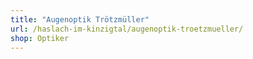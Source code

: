 ```yaml
---
title: "Augenoptik Trötzmüller"
url: /haslach-im-kinzigtal/augenoptik-troetzmueller/
shop: Optiker
---
```

